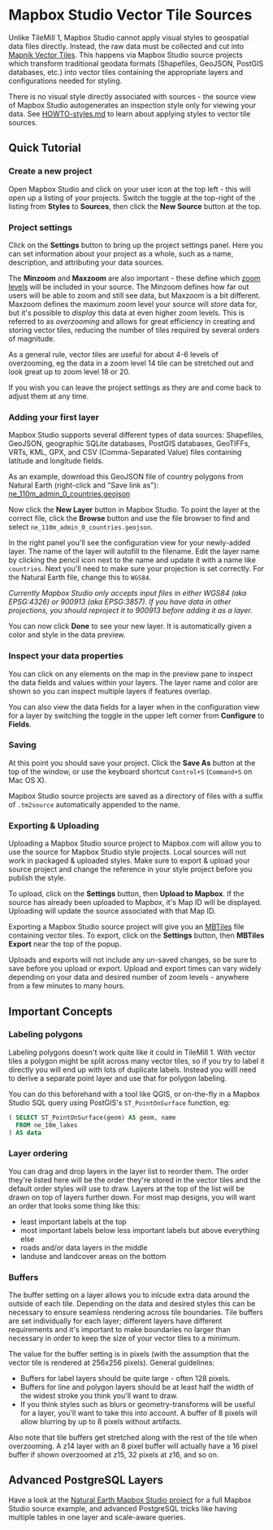 Mapbox Studio Vector Tile Sources
=======================

Unlike TileMill 1, Mapbox Studio cannot apply visual styles to geospatial data files directly. Instead, the raw data must be collected and cut into [Mapnik Vector Tiles](./README.md#what-are-vector-tiles). This happens via Mapbox Studio source projects which transform traditional geodata formats (Shapefiles, GeoJSON, PostGIS databases, etc.) into vector tiles containing the appropriate layers and configurations needed for styling.

There is no visual style directly associated with sources - the source view of Mapbox Studio autogenerates an inspection style only for viewing your data. See [HOWTO-styles.md](./HOWTO-styles.md) to learn about applying styles to vector tile sources.

Quick Tutorial
--------------

### Create a new project

Open Mapbox Studio and click on your user icon at the top left - this will open up a listing of your projects. Switch the toggle at the top-right of the listing from __Styles__ to __Sources__, then click the __New Source__ button at the top.

### Project settings

Click on the __Settings__ button to bring up the project settings panel. Here you can set information about your project as a whole, such as a name, description, and attributing your data sources.

The __Minzoom__ and __Maxzoom__ are also important - these define which [zoom levels](https://www.mapbox.com/foundations/how-web-maps-work/#tiles-and-zoom-levels) will be included in your source. The Minzoom defines how far out users will be able to zoom and still see data, but Maxzoom is a bit different. Maxzoom defines the maximum zoom level your source will *store* data for, but it's possible to *display* this data at even higher zoom levels. This is referred to as *overzooming* and allows for great efficiency in creating and storing vector tiles, reducing the number of tiles required by several orders of magnitude.

As a general rule, vector tiles are useful for about 4-6  levels of overzooming, eg the data in a zoom level 14 tile can be stretched out and look great up to zoom level 18 or 20.

If you wish you can leave the project settings as they are and come back to adjust them at any time.

### Adding your first layer

Mapbox Studio supports several different types of data sources: Shapefiles, GeoJSON, geographic SQLite databases, PostGIS databases, GeoTIFFs, VRTs, KML, GPX, and CSV (Comma-Separated Value) files containing latitude and longitude fields.

As an example, download this GeoJSON file of country polygons from Natural Earth (right-click and "Save link as"): [ne_110m_admin_0_countries.geojson](https://raw.githubusercontent.com/nvkelso/natural-earth-vector/master/geojson/ne_110m_admin_0_countries.geojson)

Now click the __New Layer__ button in Mapbox Studio. To point the layer at the correct file, click the __Browse__ button and use the file browser to find and select `ne_110m_admin_0_countries.geojson`. 

In the right panel you'll see the configuration view for your newly-added layer. The name of the layer will autofill to the filename. Edit the layer name by clicking the pencil icon next to the name and update it with a name like `countries`. Next you'll need to make sure your projection is set correctly. For the Natural Earth file, change this to `WGS84`.

_Currently Mapbox Studio only accepts input files in either WGS84 (aka EPSG:4326) or 900913 (aka EPSG:3857). If you have data in other projections, you should reproject it to 900913 before adding it as a layer._

You can now click __Done__ to see your new layer. It is automatically given a color and style in the data preview.

### Inspect your data properties

You can click on any elements on the map in the preview pane to inspect the data fields and values within your layers. The layer name and color are shown so you can inspect multiple layers if features overlap.

You can also view the data fields for a layer when in the configuration view for a layer by switching the toggle in the upper left corner from __Configure__ to __Fields__.

### Saving

At this point you should save your project. Click the __Save As__ button at the top of the window, or use the keyboard shortcut `Control+S` (`Command+S` on Mac OS X).

Mapbox Studio source projects are saved as a directory of files with a suffix of `.tm2source` automatically appended to the name.

### Exporting & Uploading
Uploading a Mapbox Studio source project to Mapbox.com will allow you to use the source for Mapbox Studio style projects. Local sources will not work in packaged & uploaded styles. Make sure to export & upload your source project and change the reference in your style project before you publish the style.

To upload, click on the __Settings__ button, then __Upload to Mapbox__. If the source has already been uploaded to Mapbox, it's Map ID will be displayed. Uploading will update the source associated with that Map ID.

Exporting a Mapbox Studio source project will give you an [MBTiles]() file containing vector tiles. To export, click on the __Settings__ button, then __MBTiles Export__ near the top of the popup. 

Uploads and exports will not include any un-saved changes, so be sure to save before you upload or export. Upload and export times can vary widely depending on your data and desired number of zoom levels - anywhere from a few minutes to many hours.

Important Concepts
------------------

### Labeling polygons

Labeling polygons doesn't work quite like it could in TileMill 1. With vector tiles a polygon might be split across many vector tiles, so if you try to label it directly you will end up with lots of duplicate labels. Instead you willl need to derive a separate point layer and use that for polygon labeling.

You can do this beforehand with a tool like QGIS, or on-the-fly in a Mapbox Studio SQL query using PostGIS's `ST_PointOnSurface` function, eg:

```sql
( SELECT ST_PointOnSurface(geom) AS geom, name
  FROM ne_10m_lakes
) AS data
```

### Layer ordering

You can drag and drop layers in the layer list to reorder them. The order they're listed here will be the order they're stored in the vector tiles and the default order styles will use to draw. Layers at the top of the list will be drawn on top of layers further down. For most map designs, you will want an order that looks some thing like this:

- least important labels at the top
- most important labels below less important labels but above everything else
- roads and/or data layers in the middle
- landuse and landcover areas on the bottom

### Buffers

The buffer setting on a layer allows you to inlcude extra data around the outside of each tile. Depending on the data and desired styles this can be necessary to ensure seamless rendering across tile boundaries. Tile buffers are set individually for each layer; different layers have different requirements and it's important to make boundaries no larger than necessary in order to keep the size of your vector tiles to a minimum.

The value for the buffer setting is in pixels (with the assumption that the vector tile is rendered at 256x256 pixels). General guidelines:

- Buffers for label layers should be quite large - often 128 pixels.
- Buffers for line and polygon layers should be at least half the width of the widest stroke you think you'll want to draw.
- If you think styles such as blurs or geometry-transforms will be useful for a layer, you'll want to take this into account. A buffer of 8 pixels will allow blurring by up to 8 pixels without artifacts.

Also note that tile buffers get stretched along with the rest of the tile when overzooming. A z14 layer with an 8 pixel buffer will actually have a 16 pixel buffer if shown overzoomed at z15, 32 pixels at z16, and so on.

Advanced PostgreSQL Layers
--------------------------

Have a look at the [Natural Earth Mapbox Studio project](https://github.com/mapbox/natural-earth-tm2) for a full Mapbox Studio source example, and advanced PostgreSQL tricks like having multiple tables in one layer and scale-aware queries.
